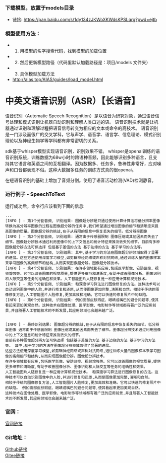 ### 下载模型，放置于models目录
- 链接: https://pan.baidu.com/s/1dy134zJKWoXKWdsKPSLqrg?pwd=ejtb

### 模型使用方法：
- 1. 用模型的名字搜索代码，找到模型的加载位置
- 2. 然后更新模型路径（代码里默认加载路径是：项目/models 文件夹）
- 3. 具体模型加载方法
- http://aias.top/AIAS/guides/load_model.html


# 中英文语音识别（ASR）【长语音】
语音识别（Automatic Speech Recognition）是以语音为研究对象，通过语音信号处理和模式识别让机器自动识别和理解人类口述的语。
语音识别技术就是让机器通过识别和理解过程把语音信号转变为相应的文本或命令的高技术。
语音识别是一门涉及面很广的交叉学科，它与声学、语音学、语言学、信息理论、模式识别理论以及神经生物学等学科都有非常密切的关系。

sdk基于whisper模型实现语音识别，识别效果不错。
whisper是openai训练的语音识别系统，训练数据为68w小时的跨语种音频，因此能够识别多种语言，且支持其它语言和英语之间的互相翻译。因为数据多、任务多，鲁棒性非常好，应对噪声和口音都表现不俗。这种大数据多任务的训练方式真的很openai。

在短语音识别的基础上增加了音频分割。使用了语音活动检测(VAD)检测静音。


### 运行例子 - SpeechToText
运行成功后，命令行应该看到下面的信息:
```text
...
[INFO ] - 第1个分割音频, 识别结果: 图像超分辨是只通过使用计算计算法将低分辨率图像转换为高分辨率图像的过程在图像超分辨的任务中,我们希望通过增加图像的细节和清晰度来提高图像的质量。图像超分辨的挑战,在于从有限的信息中恢复丢失的细节。低分辨率图像
[INFO ] - 第2个分割音频, 识别结果: 通常由于传感器限制 图像压缩或其他因素而失去了细节。图像超分辨技术通过利用图像中的上下文信息和统计特征来推测丢失的细节。目前有多种图像超分辨方法可供选择 包括基于差值的方法 基于边缘的方法 基于学习的方法等。
[INFO ] - 第3个分割音频, 识别结果: 其中,基于学习的方法在图像超分辨领域取得了显著的进展。这些方法使用深度学习模型,如剪辑神经网络或声称对抗网络,通过训练大量的图像样本来学习图像的高频细节和结构,从而实现图像超分辨。图像超分辨技术。
[INFO ] - 第4个分割音频, 识别结果: 在许多领域都有应用,包括医学影像、安防监控、视频增强等。它可以改善图像的视觉质量,提供更多细节和清晰度,有助于改善图像分析、图像识别和人际交互等任务的准确性和效果。人工智能图片人链修复是一种应用计算机视觉技术。
[INFO ] - 第5个分割音频, 识别结果: 和深度学习算法进行图像修复的方法。这种技术可以自动识别图像中的人脸,并进行修复和还原,从而使图像更加完整,清晰和自然。相较于传统的图像修复方法,人工智能图片人脸修复,更加高效和准确。它可以快速的修复照片中的缺陷。
[INFO ] - 第6个分割音频, 识别结果: 例如面部皮肤瑕疵、眼睛或嘴巴的避合问题等,使其看起来更加美观自然。这种技术在图像处理、医学影像、电影制作等领域都有著广泛的应用前景,并且随著人工智能技术的不断发展,其应用领域也会越来越广泛。


[INFO ] - 最终识别结果: 图像超分辨的挑战,在于从有限的信息中恢复丢失的细节。低分辨率图像 通常由于传感器限制 图像压缩或其他因素而失去了细节。图像超分辨技术通过利用图像中的上下文信息和统计特征来推测丢失的细节。
目前有多种图像超分辨方法可供选择 包括基于差值的方法 基于边缘的方法 基于学习的方法等。 其中,基于学习的方法在图像超分辨领域取得了显著的进展。
这些方法使用深度学习模型,如剪辑神经网络或声称对抗网络,通过训练大量的图像样本来学习图像的高频细节和结构,从而实现图像超分辨。图像超分辨技术。 
在许多领域都有应用,包括医学影像、安防监控、视频增强等。它可以改善图像的视觉质量,提供更多细节和清晰度,有助于改善图像分析、图像识别和人际交互等任务的准确性和效果。
人工智能图片人链修复是一种应用计算机视觉技术。 和深度学习算法进行图像修复的方法。这种技术可以自动识别图像中的人脸,并进行修复和还原,从而使图像更加完整,清晰和自然。
相较于传统的图像修复方法,人工智能图片人脸修复,更加高效和准确。它可以快速的修复照片中的缺陷。 例如面部皮肤瑕疵、眼睛或嘴巴的避合问题等,使其看起来更加美观自然。
这种技术在图像处理、医学影像、电影制作等领域都有著广泛的应用前景,并且随著人工智能技术的不断发展,其应用领域也会越来越广泛。
```


### 官网：
[官网链接](http://www.aias.top/)

### Git地址：   
[Github链接](https://github.com/mymagicpower/AIAS)    
[Gitee链接](https://gitee.com/mymagicpower/AIAS)   
